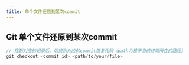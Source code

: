```yaml
---
title: 单个文件还原到某次commit
---
```


## Git 单个文件还原到某次commit

```typescript
// 找到对应的记录后。切换到对应的commit恢复代码（path为基于当前终端所在的路径）
git checkout <commit id> <path/to/your/file>
```

